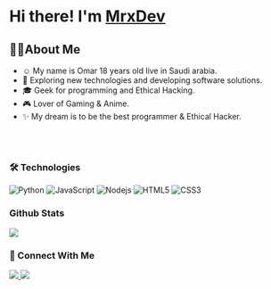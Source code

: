 # Hi there! I'm [MrxDev](https://mrxdev.ml)

## 👨‍💻About Me
- ☺ My name is Omar 18 years old live in Saudi arabia.
- 🤔 Exploring new technologies and developing software solutions.
- 🎓 Geek for programming and Ethical Hacking.
- 🎮 Lover of Gaming & Anime.
- ✨ My dream is to be the best programmer & Ethical Hacker.

<br><br>
### 🛠 Technologies
![Python](https://img.shields.io/badge/-Python-black?style=flat-square&logo=Python)
![JavaScript](https://img.shields.io/badge/-JavaScript-black?style=flat-square&logo=javascript)
![Nodejs](https://img.shields.io/badge/-Nodejs-black?style=flat-square&logo=Node.js)
![HTML5](https://img.shields.io/badge/-HTML5-E34F26?style=flat-square&logo=html5&logoColor=white)
![CSS3](https://img.shields.io/badge/-CSS3-1572B6?style=flat-square&logo=css3)

### Github Stats
<img src='https://github-readme-stats.vercel.app/api?username=Mrx-dev&&show_icons=true&title_color=ffffff&icon_color=bb2acf&text_color=daf7dc&bg_color=19191919'>

### 🤝 Connect With Me
<a href='https://instagram.com/mrxdev/'><img src='https://img.shields.io/badge/Instagram-E4405F?style=for-the-badge&logo=instagram&logoColor=white'>
<a href='https://twiiter.com/mrxdev2/'><img src='https://img.shields.io/badge/Twitter-1DA1F2?style=for-the-badge&logo=twitter&logoColor=white'>
